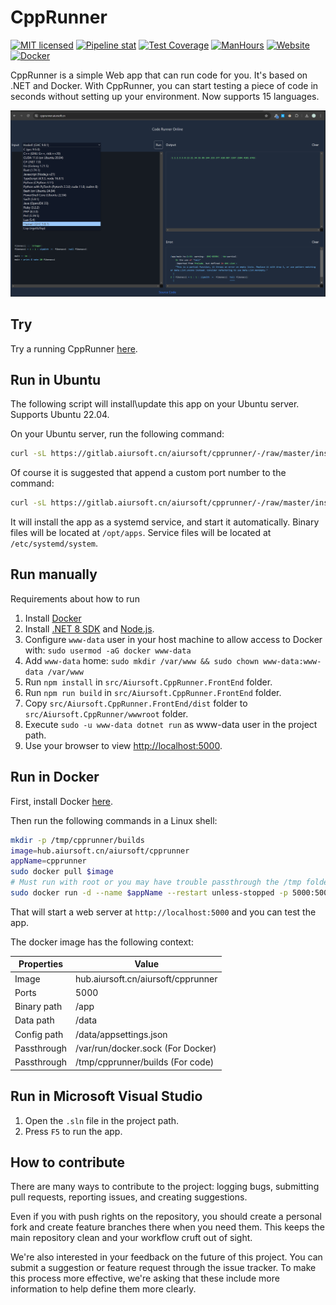 # CppRunner

[![MIT licensed](https://img.shields.io/badge/license-MIT-blue.svg)](https://gitlab.aiursoft.cn/aiursoft/cpprunner/-/blob/master/LICENSE)
[![Pipeline stat](https://gitlab.aiursoft.cn/aiursoft/cpprunner/badges/master/pipeline.svg)](https://gitlab.aiursoft.cn/aiursoft/cpprunner/-/pipelines)
[![Test Coverage](https://gitlab.aiursoft.cn/aiursoft/cpprunner/badges/master/coverage.svg)](https://gitlab.aiursoft.cn/aiursoft/cpprunner/-/pipelines)
[![ManHours](https://manhours.aiursoft.cn/r/gitlab.aiursoft.cn/aiursoft/cpprunner.svg)](https://gitlab.aiursoft.cn/aiursoft/cpprunner/-/commits/master?ref_type=heads)
[![Website](https://img.shields.io/website?url=https%3A%2F%2Fcpprunner.aiursoft.cn%2F)](https://cpprunner.aiursoft.cn)
[![Docker](https://img.shields.io/badge/docker-latest-blue?logo=docker)](https://hub.aiursoft.cn/#!/taglist/aiursoft/cpprunner)

CppRunner is a simple Web app that can run code for you. It's based on .NET and Docker. With CppRunner, you can start testing a piece of code in seconds without setting up your environment. Now supports 15 languages.

![overview](./screenshot.png)

## Try

Try a running CppRunner [here](https://cpprunner.aiursoft.cn).

## Run in Ubuntu

The following script will install\update this app on your Ubuntu server. Supports Ubuntu 22.04.

On your Ubuntu server, run the following command:

```bash
curl -sL https://gitlab.aiursoft.cn/aiursoft/cpprunner/-/raw/master/install.sh | sudo bash
```

Of course it is suggested that append a custom port number to the command:

```bash
curl -sL https://gitlab.aiursoft.cn/aiursoft/cpprunner/-/raw/master/install.sh | sudo bash -s 8080
```

It will install the app as a systemd service, and start it automatically. Binary files will be located at `/opt/apps`. Service files will be located at `/etc/systemd/system`.

## Run manually

Requirements about how to run

1. Install [Docker](https://www.docker.com/)
2. Install [.NET 8 SDK](http://dot.net/) and [Node.js](https://nodejs.org/).
3. Configure `www-data` user in your host machine to allow access to Docker with: `sudo usermod -aG docker www-data`
4. Add `www-data` home: `sudo mkdir /var/www && sudo chown www-data:www-data /var/www`
5. Run `npm install`   in `src/Aiursoft.CppRunner.FrontEnd` folder.
6. Run `npm run build` in `src/Aiursoft.CppRunner.FrontEnd` folder.
7. Copy `src/Aiursoft.CppRunner.FrontEnd/dist` folder to `src/Aiursoft.CppRunner/wwwroot` folder.
8. Execute `sudo -u www-data dotnet run` as www-data user in the project path.
9. Use your browser to view [http://localhost:5000](http://localhost:5000).

## Run in Docker

First, install Docker [here](https://docs.docker.com/get-docker/).

Then run the following commands in a Linux shell:

```bash
mkdir -p /tmp/cpprunner/builds
image=hub.aiursoft.cn/aiursoft/cpprunner
appName=cpprunner
sudo docker pull $image
# Must run with root or you may have trouble passthrough the /tmp folder.
sudo docker run -d --name $appName --restart unless-stopped -p 5000:5000 -v /var/www/$appName:/data -v /tmp/cpprunner/builds:/tmp/cpprunner/builds -v /var/run/docker.sock:/var/run/docker.sock $image
```

That will start a web server at `http://localhost:5000` and you can test the app.

The docker image has the following context:

| Properties  | Value                                  |
|-------------|----------------------------------------|
| Image       | hub.aiursoft.cn/aiursoft/cpprunner     |
| Ports       | 5000                                   |
| Binary path | /app                                   |
| Data path   | /data                                  |
| Config path | /data/appsettings.json                 |
| Passthrough | /var/run/docker.sock (For Docker)      |
| Passthrough | /tmp/cpprunner/builds (For code)       |

## Run in Microsoft Visual Studio

1. Open the `.sln` file in the project path.
2. Press `F5` to run the app.

## How to contribute

There are many ways to contribute to the project: logging bugs, submitting pull requests, reporting issues, and creating suggestions.

Even if you with push rights on the repository, you should create a personal fork and create feature branches there when you need them. This keeps the main repository clean and your workflow cruft out of sight.

We're also interested in your feedback on the future of this project. You can submit a suggestion or feature request through the issue tracker. To make this process more effective, we're asking that these include more information to help define them more clearly.